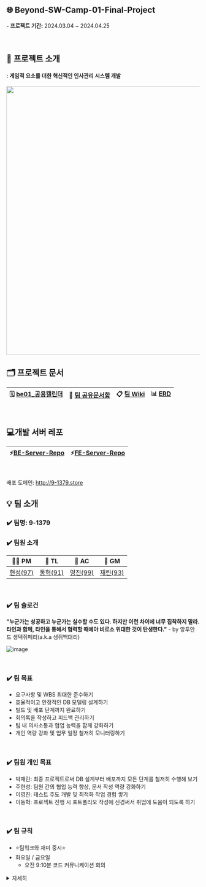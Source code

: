 ## 🌐 Beyond-SW-Camp-01-Final-Project 
**- 프로젝트 기간:** 2024.03.04 ~ 2024.04.25

<br/>

## 📝 프로젝트 소개
#### : 게임적 요소를 더한 혁신적인 인사관리 시스템 개발
<img src="https://github.com/9-13579/T3-R0-Document/assets/148875683/e10f85ce-6f95-436f-bf73-3cc874960234" width="700px">

<br/>

## 🗂️ 프로젝트 문서
| 🗓️ [be01_공용캘린더](https://calendar.google.com/calendar/u/0/r/month/2024/3/1) | 📁 [팀 공유문서함](https://drive.google.com/drive/folders/1pZRy6QoP-1p09s9OMQlhJKsUvO0v29aa) | 📋 [팀 Wiki](https://github.com/9-13579/T3-R0-Document/wiki) | 📊 [ERD](https://www.erdcloud.com/d/cm2i2kDgZKmat6fNj) |
| ---- | ---- | ---- | ---- |

<br/>

## 💻개발 서버 레포
| ⚡[BE-Server-Repo](https://github.com/9-1379/T3-R1-BE-Server) | ⚡[FE-Server-Repo](https://github.com/9-1379/T3-R2-FE-Server) |
| ---- | ---- |

<br/>

배포 도메인: http://9-1379.store

## 💡 팀 소개
### ✔️ 팀명: 9-1379
  
### ✔️ 팀원 소개
| 🐻‍❄️ PM |  🐻 TL | 🐰 AC | 🐼 GM |
| ---- | ---- | ---- | ---- |
| [현성(97)](https://github.com/hyunsungJoo) | [동혁(91)](https://github.com/ldh0308) | [영진(99)](https://github.com/yjinlee99) | [재린(93)](https://github.com/Jaelinny) |

<br/>

### ✔️ 팀 슬로건
**"누군가는 성공하고 누군가는 실수할 수도 있다. 하지만 이런 차이에 너무 집착하지 말라. 타인과 함께, 타인을 통해서 협력할 때에야 비로소 위대한 것이 탄생한다."** - by 앙투안 드 생텍쥐페리(a.k.a 생쥐백대리)

![image](https://github.com/9-1379/T3-R0-Document/assets/148875683/227053df-51e9-4997-96f4-5fee781ed265)


<br/>

### ✔️ 팀 목표
- 요구사항 및 WBS 최대한 준수하기
- 효율적이고 안정적인 DB 모델링 설계하기
- 빌드 및 배포 단계까지 완료하기
- 회의록을 작성하고 피드백 관리하기
- 팀 내 의사소통과 협업 능력을 함께 강화하기
- 개인 역량 강화 및 업무 일정 철저히 모니터링하기
<br/>

### ✔️ 팀원 개인 목표
- 박재린: 최종 프로젝트로써 DB 설계부터 배포까지 모든 단계를 철저히 수행해 보기
- 주현성: 팀원 간의 협업 능력 향상, 문서 작성 역량 강화하기
- 이영진: 테스트 주도 개발 및 최적화 작업 경험 쌓기
- 이동혁: 프로젝트 진행 시 포트폴리오 작성에 신경써서 취업에 도움이 되도록 하기  
<br/>


### ✔️ 팀 규칙
- ⭐팀워크와 재미 중시⭐ <br/>
- 화요일 / 금요일
    - 오전 9:10분 코드 커뮤니케이션 회의
<details>
  <summary>자세히</summary>



- 매일 오전9:30 / 오후5:00 팀 회의 <br/>
    - 오전(어제 진행 된 내용 및 오늘 할 일 공유) <br/>
    - 오후(오늘 진행 된 내용 및 팀 공유사항 논의) <br/>
- Tea Time : 14:00 ~ 14:30 <br/>
- 결석 및 지각시 일정 미리 공유하기 <br/>
- 어떤 의견이든 반대없이 환영해주기 <br/>
- 의견 충돌시 다수결로 해결하기 <br/>
- 모든 부분에서 고집 없이 개방적인 태도로 수용하기 <br/>
- PM/TL/AC/GM 결정에 협조할 것 <br/>
    - 이의 있을 경우 팀 내 회의로 결정하기 <br/>
- 힘든 부분은 공유해서 같이 해결하기 <br/>
- 프로젝트 기간에는 프로젝트에 집중하기 <br/>
- 중요한 사항은 팀원 모두에게 공유하기 <br/>
- 질문을 이슈로 기록하여 투명성 확보하기 <br/>
- 서로 서로 배려하기 <br/>
</details>
